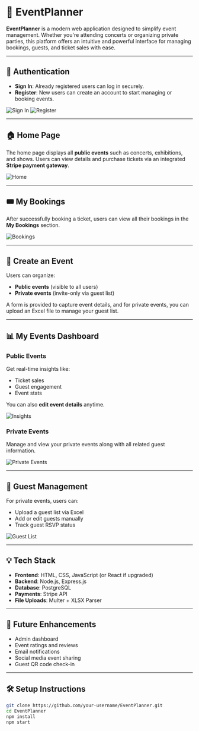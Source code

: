 # 🎉 EventPlanner

**EventPlanner** is a modern web application designed to simplify event management. Whether you're attending concerts or organizing private parties, this platform offers an intuitive and powerful interface for managing bookings, guests, and ticket sales with ease.

---

## 🔐 Authentication

- **Sign In**: Already registered users can log in securely.
- **Register**: New users can create an account to start managing or booking events.

![Sign In](https://github.com/user-attachments/assets/d3a1c877-c276-4ccc-b0a1-3ea30a9aa677)
![Register](https://github.com/user-attachments/assets/e3ef6316-c4ca-4351-843b-f0ecda70a439)

---

## 🏠 Home Page

The home page displays all **public events** such as concerts, exhibitions, and shows. Users can view details and purchase tickets via an integrated **Stripe payment gateway**.

![Home](https://github.com/user-attachments/assets/7d6cd306-82a7-4e5a-a166-eca9cec378b2)

---

## 🎟️ My Bookings

After successfully booking a ticket, users can view all their bookings in the **My Bookings** section.

![Bookings](https://github.com/user-attachments/assets/bd5fc0f4-ed42-4e3e-8f74-3b8be8b05f0f)

---

## 📅 Create an Event

Users can organize:
- **Public events** (visible to all users)
- **Private events** (invite-only via guest list)

A form is provided to capture event details, and for private events, you can upload an Excel file to manage your guest list.

---

## 📊 My Events Dashboard

### Public Events
Get real-time insights like:
- Ticket sales
- Guest engagement
- Event stats

You can also **edit event details** anytime.

![Insights](https://github.com/user-attachments/assets/cc10dec7-3c9f-4a25-8021-22a1e8fe1232)

### Private Events
Manage and view your private events along with all related guest information.

![Private Events](https://github.com/user-attachments/assets/d1c4781b-9627-44b1-a5de-902fbf27e16c)

---

## 👥 Guest Management

For private events, users can:
- Upload a guest list via Excel
- Add or edit guests manually
- Track guest RSVP status

![Guest List](https://github.com/user-attachments/assets/75863b62-a05f-4448-b231-26bba48d628e)

---

## 💡 Tech Stack

- **Frontend**: HTML, CSS, JavaScript (or React if upgraded)
- **Backend**: Node.js, Express.js
- **Database**: PostgreSQL
- **Payments**: Stripe API
- **File Uploads**: Multer + XLSX Parser

---

## 🚀 Future Enhancements

- Admin dashboard
- Event ratings and reviews
- Email notifications
- Social media event sharing
- Guest QR code check-in

---

## 🛠️ Setup Instructions

```bash
git clone https://github.com/your-username/EventPlanner.git
cd EventPlanner
npm install
npm start
